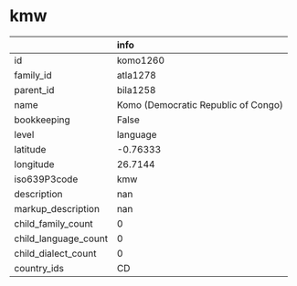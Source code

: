 # kmw
|                      | info                                |
|:---------------------|:------------------------------------|
| id                   | komo1260                            |
| family_id            | atla1278                            |
| parent_id            | bila1258                            |
| name                 | Komo (Democratic Republic of Congo) |
| bookkeeping          | False                               |
| level                | language                            |
| latitude             | -0.76333                            |
| longitude            | 26.7144                             |
| iso639P3code         | kmw                                 |
| description          | nan                                 |
| markup_description   | nan                                 |
| child_family_count   | 0                                   |
| child_language_count | 0                                   |
| child_dialect_count  | 0                                   |
| country_ids          | CD                                  |
